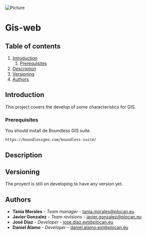 ![Picture](https://lh3.googleusercontent.com/-mgRAy0s0csU/WE3SPSJCqsI/AAAAAAAAN30/YeBgXbwa5IE0lPdL79fT_cTWQDuZpPgDQCHM/s300/Logo_PLOCAN_PNG.png)
# Gis-web

## Table of contents
1. [Introduction](#Introduction)
	1. [Prerequisites](#Prerequisites)
2. [Description](#Description)
3. [Versioning](#Versioning)
4. [Authors](#Authors)

## Introduction
This project covers the develop of some characteristics for GIS.

### Prerequisites
You should install de Boundless GIS suite. 
```
https://boundlessgeo.com/boundless-suite/
```

## Description

## Versioning
The proyect is still on developing to have any version yet.

## Authors
* **Tania Morales** - *Team manager* - tania.morales@plocan.eu
* **Javier Gonzalez** - *Team revisions* - javier.gonzalez@plocan.eu
* **José Díaz** - *Developer* - jose.diaz.ext@plocan.eu
* **Daniel Álamo** - *Developer* - daniel.alamo.ext@plocan.eu